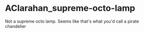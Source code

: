 # AClarahan_supreme-octo-lamp
Not a supreme octo lamp. Seems like that's what you'd call a pirate chandelier
